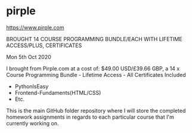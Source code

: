 # pirple

https://www.pirple.com

BROUGHT 14 COURSE PROGRAMMING BUNDLE/EACH WITH LIFETIME ACCESS/PLUS, CERTIFICATES

Mon 5th Oct 2020  

I brought from Pirple.com at a cost of: $49.00 USD/£39.66 GBP, a 14 x Course Programming Bundle - Lifetime Access - All Certificates Included

- PythonIsEasy
- Frontend-Fundaments(HTML/CSS)
- Etc.

This is the main GitHub folder repository where I will store the completed homework assignments in regards to each particular course that I'm currently working on.
